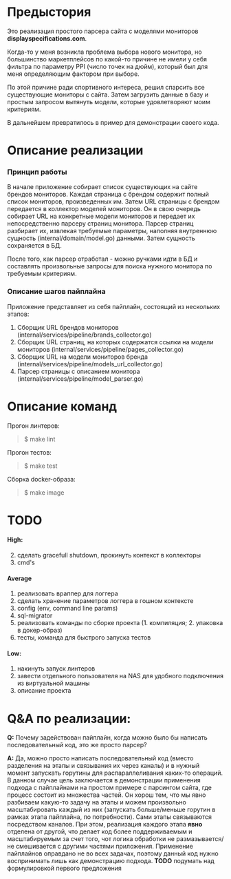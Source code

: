 # Предыстория
Это реализация простого парсера сайта с моделями мониторов **displayspecifications.com**.

Когда-то у меня возникла проблема выбора нового монитора, но большинство маркетплейсов по какой-то причине не имели у себя фильтра по параметру PPI (число точек на дюйм), который был для меня определяющим фактором при выборе.

По этой причине ради спортивного интереса, решил спарсить все существующие мониторы с сайта.
Затем загрузить данные в базу и простым запросом вытянуть модели, которые удовлетворяют моим критериям.

В дальнейшем превратилось в пример для демонстрации своего кода.

# Описание реализации
### Принцип работы
В начале приложение собирает список существующих на сайте брендов мониторов.
Каждая страница с брендом содержит полный список мониторов, произведенных им.
Затем URL страницы с брендом передается в коллектор моделей мониторов.
Он в свою очередь собирает URL на конкретные модели мониторов и передает их непосредственно парсеру страниц монитора.
Парсер страниц разбирает их, извлекая требуемые параметры, наполняя внутреннюю сущность (internal/domain/model.go) данными.
Затем сущность сохраняется в БД.

После того, как парсер отработал - можно ручками идти в БД и составлять произвольные запросы для поиска нужного монитора по требуемым критериям.

### Описание шагов пайплайна
Приложение представляет из себя пайплайн, состоящий из нескольких этапов:
1. Сборщик URL брендов мониторов (internal/services/pipeline/brands_collector.go)
2. Сборщик URL страниц, на которых содержатся ссылки на модели мониторов (internal/services/pipeline/pages_collector.go)
3. Сборщик URL на модели мониторов бренда (internal/services/pipeline/models_url_collector.go)
4. Парсер страницы с описанием монитора (internal/services/pipeline/model_parser.go)



# Описание команд
Прогон линтеров:
> $ make lint

Прогон тестов:
> $ make test

Сборка docker-образа:
> $ make image

# TODO
#### High:
2. сделать gracefull shutdown, прокинуть контекст в коллекторы
3. cmd's

#### Average
1. реализовать враппер для логгера
2. сделать хранение параметров логгера в гошном контексте
3. config (env, command line params)
4. sql-migrator
5. реализовать команды по сборке проекта (1. компиляция; 2. упаковка в докер-образ)
6. тесты, команда для быстрого запуска тестов

#### Low:
1. накинуть запуск линтеров
2. завести отдельного пользователя на NAS для удобного подключения из виртуальной машины 
3. описание проекта

# Q&A по реализации:

**Q:** Почему задействован пайплайн, когда можно было бы написать последовательный код, это же просто парсер?

**A:** Да, можно просто написать последовательный код (вместо разделения на этапы и связывания их через каналы) и в нужный момент запускать горутины для распараллеливания каких-то операций.
В данном случае цель заключается в демонстрации применения подхода с пайплайнами на простом примере с парсингом сайта, где процесс состоит из множества частей.
Он хорош тем, что мы явно разбиваем какую-то задачу на этапы и можем произвольно масштабировать каждый из них (запускать больше/меньше горутин в рамках этапа пайплайна, по потребности).
Сами этапы связываются посредством каналов. При этом, реализация каждого этапа **явно** отделена от другой, что делает код более поддерживаемым и масштабируемым за счет того, чот логика обработки не размазывается/не смешивается с другими частями приложения.
Применение пайплайнов оправдано не во всех задачах, поэтому данный код нужно воспринимать лишь как демонстрацию подхода.
**TODO** подумать над формулировкой  первого предложения
